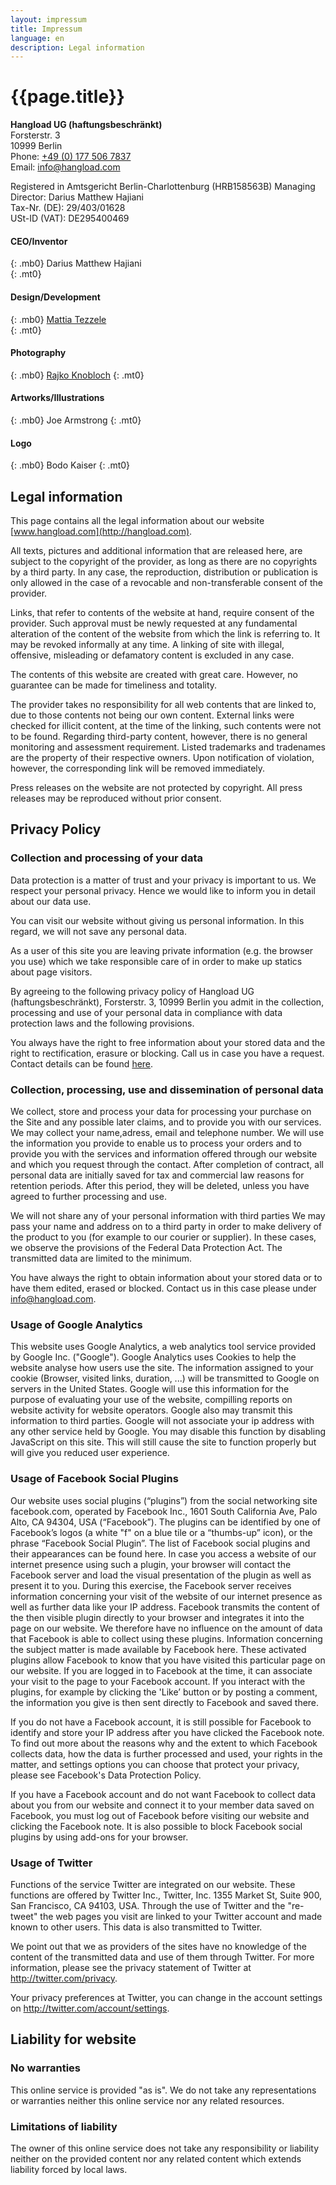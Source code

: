 ```yaml
---
layout: impressum
title: Impressum
language: en
description: Legal information
---
```


# {{page.title}}

**Hangload UG (haftungsbeschränkt)**  
Forsterstr. 3  
10999 Berlin  
Phone: [+49 (0) 177 506 7837](tel:+491775067837)  
Email: <info@hangload.com>

Registered in Amtsgericht Berlin-Charlottenburg (HRB158563B)
Managing Director: Darius Matthew Hajiani  
Tax-Nr. (DE): 29/403/01628  
USt-ID (VAT): DE295400469  

#### CEO/Inventor
{: .mb0}
Darius Matthew Hajiani  
{: .mt0}

#### Design/Development 
{: .mb0}
[Mattia Tezzele](http://mrzool.cc)  
{: .mt0}

#### Photography
{: .mb0}
[Rajko Knobloch](http://www.ostwestfoto.de/)
{: .mt0}

#### Artworks/Illustrations
{: .mb0}
Joe Armstrong
{: .mt0}

#### Logo
{: .mb0}
Bodo Kaiser
{: .mt0}

## Legal information

This page contains all the legal information about our website [www.hangload.com](http://hangload.com).

All texts, pictures and additional information that are released here, are subject to the copyright of the provider, as long as there are no copyrights by a third party. In any case, the reproduction, distribution or publication is only allowed in the case of a revocable and non-transferable consent of the provider.

Links, that refer to contents of the website at hand, require consent of the provider. Such approval must be newly requested at any fundamental alteration of the content of the website from which the link is referring to. It may be revoked informally at any time. A linking of site with illegal, offensive, misleading or defamatory content is excluded in any case.

The contents of this website are created with great care. However, no guarantee can be made for timeliness and totality.

The provider takes no responsibility for all web contents that are linked to, due to those contents not being our own content. External links were checked for illicit content, at the time of the linking, such contents were not to be found. Regarding third-party content, however, there is no general monitoring and assessment requirement. Listed trademarks and tradenames are the property of their respective owners.  Upon notification of violation, however, the corresponding link will be removed immediately.

Press releases on the website are not protected by copyright. All press releases may be reproduced without prior consent.

## Privacy Policy

### Collection and processing of your data

Data protection is a matter of trust and your privacy is important to us. We respect your personal privacy. Hence we would like to inform you in detail about our data use.

You can visit our website without giving us personal information. In this regard, we will not save any personal data.

As a user of this site you are leaving private information (e.g. the browser you use) which we take responsible care of in order to make up statics about page visitors.

By agreeing to the following privacy policy of Hangload UG (haftungsbeschränkt), Forsterstr. 3, 10999 Berlin you admit in the collection, processing and use of your personal data in compliance with data protection laws and the following provisions.

You always have the right to free information about your stored data and the right to rectification, erasure or blocking. Call us in case you have a request. Contact details can be found [here](../contact).

### Collection, processing, use and dissemination of personal data

We collect, store and process your data for processing your purchase on the Site and any possible later claims, and to provide you with our services. We may collect your name,adress, email and telephone number.  We will use the information you provide to enable us to process your orders and to provide you with the services and information offered through our website and which you request through the contact.  After completion of contract, all personal data are initially saved for tax and commercial law reasons for retention periods.  After this period, they will be deleted, unless you have agreed to further processing and use.

We will not share any of your personal information with third parties We may pass your name and address on to a third party in order to make delivery of the product to you (for example to our courier or supplier).  In these cases, we observe the provisions of the Federal Data Protection Act. The transmitted data are limited to the minimum.

You have always the right to obtain information about your stored data or to have them edited, erased or blocked. Contact us in this case please under <info@hangload.com>.

### Usage of Google Analytics

This website uses Google Analytics, a web analytics tool service provided by Google Inc. ("Google"). Google Analytics uses Cookies to help the website analyse how users use the site. The information assigned to your cookie (Browser, visited links, duration, ...) will be transmitted to Google on servers in the United States. Google will use this information for the purpose of evaluating your use of the website, compilling reports on website activity for website operators. Google also may transmit this information to third parties. Google will not associate your ip address with any other service held by Google. You may disable this function by disabling JavaScript on this site. This will still cause the site to function properly but will give you reduced user experience.

### Usage of Facebook Social Plugins

Our website uses social plugins (“plugins”) from the social networking site facebook.com, operated by Facebook Inc., 1601 South California Ave, Palo Alto, CA 94304, USA (“Facebook”). The plugins can be identified by one of Facebook’s logos (a white "f" on a blue tile or a “thumbs-up” icon), or the phrase “Facebook Social Plugin”. The list of Facebook social plugins and their appearances can be found here. In case you access a website of our internet presence using such a plugin, your browser will contact the Facebook server and load the visual presentation of the plugin as well as present it to you. During this exercise, the Facebook server receives information concerning your visit of the website of our internet presence as well as further data like your IP address. Facebook transmits the content of the then visible plugin directly to your browser and integrates it into the page on our website. We therefore have no influence on the amount of data that Facebook is able to collect using these plugins. Information concerning the subject matter is made available by Facebook here. These activated plugins allow Facebook to know that you have visited this particular page on our website. If you are logged in to Facebook at the time, it can associate your visit to the page to your Facebook account. If you interact with the plugins, for example by clicking the 'Like’ button or by posting a comment, the information you give is then sent directly to Facebook and saved there. 

If you do not have a Facebook account, it is still possible for Facebook to identify and store your IP address after you have clicked the Facebook note. To find out more about the reasons why and the extent to which Facebook collects data, how the data is further processed and used, your rights in the matter, and settings options you can choose that protect your privacy, please see Facebook's Data Protection Policy.

If you have a Facebook account and do not want Facebook to collect data
about you from our website and connect it to your member data saved on
Facebook, you must log out of Facebook before visiting our website and
clicking the Facebook note. It is also possible to block Facebook social
plugins by using add-ons for your browser.

### Usage of Twitter

Functions of the service Twitter are integrated on our website. These
functions are offered by Twitter Inc., Twitter, Inc. 1355 Market St,
Suite 900, San Francisco, CA 94103, USA. Through the use of Twitter and
the "re-tweet" the web pages you visit are linked to your Twitter
account and made known to other users. This data is also transmitted to
Twitter.

We point out that we as providers of the sites have no knowledge of the
content of the transmitted data and use of them through Twitter. For
more information, please see the privacy statement of Twitter at http://twitter.com/privacy.

Your privacy preferences at Twitter, you can change in the account
settings on http://twitter.com/account/settings.

## Liability for website

### No warranties

This online service is provided "as is". We do not take any
representations or warranties neither this online service nor any
related resources.

### Limitations of liability

The owner of this online service does not take any responsibility or
liability neither on the provided content nor any related content which
extends liability forced by local laws.
